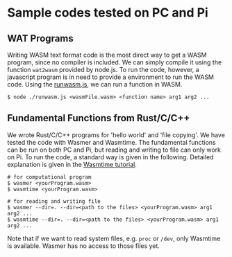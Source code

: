 # Sample codes tested on PC and Pi

## WAT Programs
Writing WASM text format code is the most direct way to get a WASM program, since no compiler is included. We can simply compile it using the function `wat2wasm` provided by node.js. To run the code, however, a javascript program is in need to provide a environment to run the WASM code. Using the [runwasm.js](https://github.com/liux120/ECE202_WASM/blob/master/Samples/Run_on_Node.js/runwasm.js), we can run a function in WASM.

```
$ node ./runwasm.js <wasmFile.wasm> <function name> arg1 arg2 ...
```

## Fundamental Functions from Rust/C/C++

We wrote Rust/C/C++ programs for 'hello world' and 'file copying'. We have tested the code with Wasmer and Wasmtime. The fundamental functions can be run on both PC and Pi, but reading and writing to file can only work on Pi. To run the code, a standard way is given in the following. Detailed explanation is given in the [Wasmtime tutorial](https://github.com/bytecodealliance/wasmtime/blob/master/docs/WASI-tutorial.md).

```
# for computational program
$ wasmer <yourProgram.wasm>
$ wasmtime <yourProgram.wasm>

# for reading and writing file
$ wasmer --dir=. --dir=<path to the files> <yourProgram.wasm> arg1 arg2 ...
$ wasmtime --dir=. --dir=<path to the files> <yourProgram.wasm> arg1 arg2 ...
```

Note that if we want to read system files, e.g. `proc` or `/dev`, only Wasmtime is available. Wasmer has no access to those files yet.
